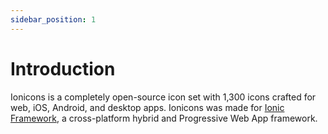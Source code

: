 ```yaml
---
sidebar_position: 1
---
```


# Introduction

Ionicons is a completely open-source icon set with 1,300 icons crafted for web, iOS, Android, and desktop apps. Ionicons was made for [Ionic Framework](https://ionicframework.com/), a cross-platform hybrid and Progressive Web App framework.